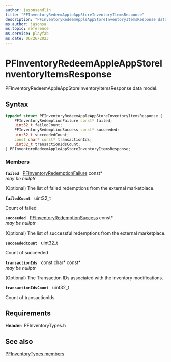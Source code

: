 ```yaml
---
author: jasonsandlin
title: "PFInventoryRedeemAppleAppStoreInventoryItemsResponse"
description: "PFInventoryRedeemAppleAppStoreInventoryItemsResponse data model."
ms.author: jasonsa
ms.topic: reference
ms.service: playfab
ms.date: 06/26/2023
---
```


# PFInventoryRedeemAppleAppStoreInventoryItemsResponse  

PFInventoryRedeemAppleAppStoreInventoryItemsResponse data model.  

## Syntax  
  
```cpp
typedef struct PFInventoryRedeemAppleAppStoreInventoryItemsResponse {  
    PFInventoryRedemptionFailure const* failed;  
    uint32_t failedCount;  
    PFInventoryRedemptionSuccess const* succeeded;  
    uint32_t succeededCount;  
    const char* const* transactionIds;  
    uint32_t transactionIdsCount;  
} PFInventoryRedeemAppleAppStoreInventoryItemsResponse;  
```
  
### Members  
  
**`failed`** &nbsp; [PFInventoryRedemptionFailure](pfinventoryredemptionfailure.md) const*  
*may be nullptr*  
  
(Optional) The list of failed redemptions from the external marketplace.
  
**`failedCount`** &nbsp; uint32_t  
  
Count of failed
  
**`succeeded`** &nbsp; [PFInventoryRedemptionSuccess](pfinventoryredemptionsuccess.md) const*  
*may be nullptr*  
  
(Optional) The list of successful redemptions from the external marketplace.
  
**`succeededCount`** &nbsp; uint32_t  
  
Count of succeeded
  
**`transactionIds`** &nbsp; const char* const*  
*may be nullptr*  
  
(Optional) The Transaction IDs associated with the inventory modifications.
  
**`transactionIdsCount`** &nbsp; uint32_t  
  
Count of transactionIds
  
  
## Requirements  
  
**Header:** PFInventoryTypes.h
  
## See also  
[PFInventoryTypes members](../pfinventorytypes_members.md)  

  
  
